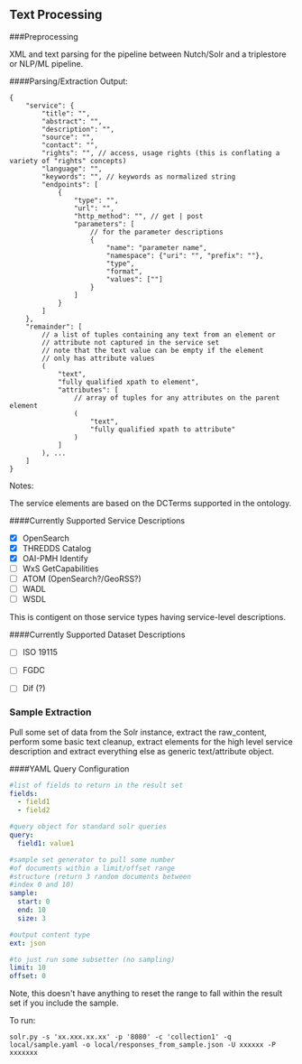 ## Text Processing 

###Preprocessing

XML and text parsing for the pipeline between Nutch/Solr and a triplestore or NLP/ML pipeline.

####Parsing/Extraction Output:

```
{
	"service": {
		"title": "",
		"abstract": "",
		"description": "",
		"source": "",
		"contact": "",
		"rights": "", // access, usage rights (this is conflating a variety of "rights" concepts)
		"language": "",
		"keywords": "", // keywords as normalized string
		"endpoints": [
			{
				"type": "", 
				"url": "", 
				"http_method": "", // get | post
				"parameters": [
					// for the parameter descriptions
					{
						"name": "parameter name",
						"namespace": {"uri": "", "prefix": ""},
						"type",
						"format",
						"values": [""]
					}
				]
			}
		]
	},
	"remainder": [
		// a list of tuples containing any text from an element or 
		// attribute not captured in the service set
		// note that the text value can be empty if the element
		// only has attribute values
		(
			"text",
			"fully qualified xpath to element",
			"attributes": [
				// array of tuples for any attributes on the parent element
				(
					"text",
					"fully qualified xpath to attribute"
				)
			]
		), ...
	]
}
```

Notes:

The service elements are based on the DCTerms supported in the ontology. 

####Currently Supported Service Descriptions

- [x] OpenSearch
- [x] THREDDS Catalog
- [x] OAI-PMH Identify
- [ ] WxS GetCapabilities
- [ ] ATOM (OpenSearch?/GeoRSS?)
- [ ] WADL
- [ ] WSDL

This is contigent on those service types having service-level descriptions. 

####Currently Supported Dataset Descriptions

- [ ] ISO 19115
- [ ] FGDC
- [ ] Dif (?)


### Sample Extraction

Pull some set of data from the Solr instance, extract the raw_content, perform some basic text cleanup, extract elements for the high level service description and extract everything else as generic text/attribute object.

####YAML Query Configuration

```yaml
#list of fields to return in the result set
fields:
  - field1
  - field2

#query object for standard solr queries
query:
  field1: value1

#sample set generator to pull some number
#of documents within a limit/offset range 
#structure (return 3 random documents between
#index 0 and 10)
sample:
  start: 0
  end: 10
  size: 3

#output content type
ext: json

#to just run some subsetter (no sampling)
limit: 10
offset: 0

```

Note, this doesn't have anything to reset the range to fall within the result set if you include the sample.


To run:

```
solr.py -s 'xx.xxx.xx.xx' -p '8080' -c 'collection1' -q local/sample.yaml -o local/responses_from_sample.json -U xxxxxx -P xxxxxxx

```

